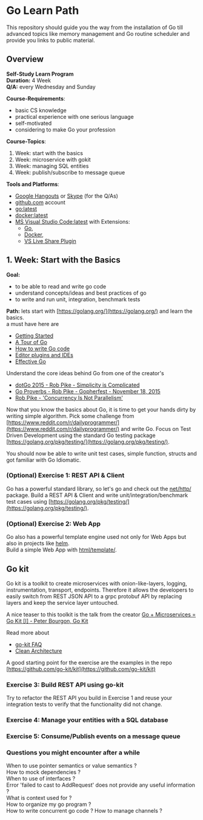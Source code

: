 # Go Learn Path

This repository should guide you the way from the installation of Go till advanced topics like memory management and Go routine scheduler and provide you links to public material.

## Overview

**Self-Study Learn Program**  
**Duration:** 4 Week  
**Q/A:** every Wednesday and Sunday  

**Course-Requirements**:
* basic CS knowledge
* practical experience with one serious language
* self-motivated
* considering to make Go your profession

**Course-Topics**:
1. Week: start with the basics
2. Week: microservice with gokit
3. Week: managing SQL entities
4. Week: publish/subscribe to message queue

**Tools and Platforms**:
* [Google Hangouts](https://hangouts.google.com/) or [Skype](skype.com) (for the Q/As)
* [github.com](github.com) account
* [go:latest](https://golang.org/dl/)
* [docker:latest](https://docs.docker.com/)
* [MS Visual Studio Code:latest](https://code.visualstudio.com/) with Extensions:
  * [Go](https://marketplace.visualstudio.com/items?itemName=ms-vscode.Go),
  * [Docker](https://marketplace.visualstudio.com/items?itemName=PeterJausovec.vscode-docker),
  * [VS Live Share Plugin](https://marketplace.visualstudio.com/items?itemName=MS-vsliveshare.vsliveshare)

## 1. Week: Start with the Basics

**Goal:** 
* to be able to read and write go code
* understand concepts/ideas and best practices of go
* to write and run unit, integration, benchmark tests

**Path:**
lets start with [https://golang.org/](https://golang.org/) and learn the basics.  
a must have here are 
* [Getting Started](https://golang.org/doc/install)
* [A Tour of Go](https://tour.golang.org/welcome/1)
* [How to write Go code](https://golang.org/doc/code.html)
* [Editor plugins and IDEs](https://golang.org/doc/editors.html)
* [Effective Go](https://golang.org/doc/effective_go.html)

Understand the core ideas behind Go from one of the creator's
* [dotGo 2015 - Rob Pike - Simplicity is Complicated](https://www.youtube.com/watch?v=rFejpH_tAHM)
* [Go Proverbs - Rob Pike - Gopherfest - November 18, 2015](https://www.youtube.com/watch?v=PAAkCSZUG1c)
* [Rob Pike - 'Concurrency Is Not Parallelism'](https://www.youtube.com/watch?v=cN_DpYBzKso)

Now that you know the basics about Go, it is time to get your hands dirty by writing simple algorithm. Pick some challenge from [https://www.reddit.com/r/dailyprogrammer/](https://www.reddit.com/r/dailyprogrammer/) and write Go. Focus on Test Driven Development using the standard Go testing package [https://golang.org/pkg/testing/](https://golang.org/pkg/testing/).

You should now be able to write unit test cases, simple function, structs and got familiar with Go Idiomatic.

### (Optional) Exercise 1: REST API & Client

Go has a powerful standard library, so let's go and check out the [net/http/](https://golang.org/pkg/net/http/) package.
Build a REST API & Client and write unit/integration/benchmark test cases using [https://golang.org/pkg/testing/](https://golang.org/pkg/testing/).

### (Optional) Exercise 2: Web App

Go also has a powerful template engine used not only for Web Apps but also in projects like [helm](https://helm.sh/).  
Build a simple Web App with [html/template/](https://golang.org/pkg/html/template/).

## Go kit

Go kit is a toolkit to create microservices with onion-like-layers, logging, instrumentation, transport, endpoints.
Therefore it allows the developers to easily switch from REST JSON API to a grpc protobuf API by replacing layers and keep the service layer untouched.

A nice teaser to this toolkit is the talk from the creator [Go + Microservices = Go Kit [I] - Peter Bourgon, Go Kit](https://www.youtube.com/watch?v=NX0sHF8ZZgw)

Read more about 
* [go-kit FAQ](https://gokit.io/faq/)
* [Clean Architecture](https://blog.cleancoder.com/uncle-bob/2012/08/13/the-clean-architecture.html)

A good starting point for the exercise are the examples in the repo [https://github.com/go-kit/kit](https://github.com/go-kit/kit)

### Exercise 3: Build REST API using go-kit

Try to refactor the REST API you build in Exercise 1 and reuse your integration tests to verify that the functionality did not change.

### Exercise 4: Manage your entities with a SQL database

### Exercise 5: Consume/Publish events on a message queue

### Questions you might encounter after a while

When to use pointer semantics or value semantics ?  
How to mock dependencies ?  
When to use of interfaces ?  
Error 'failed to cast to AddRequest' does not provide any useful information ?  
What is context used for ?  
How to organize my go program ?  
How to write concurrent go code ?
How to manage channels ?

